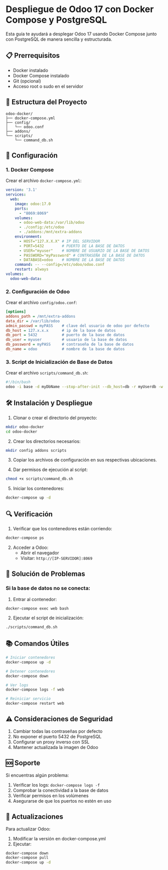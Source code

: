 # Despliegue de Odoo 17 con Docker Compose y PostgreSQL

Esta guía te ayudará a desplegar Odoo 17 usando Docker Compose junto con PostgreSQL de manera sencilla y estructurada.

## 📋 Prerrequisitos

- Docker instalado
- Docker Compose instalado
- Git (opcional)
- Acceso root o sudo en el servidor

## 🚀 Estructura del Proyecto

```
odoo-docker/
├── docker-compose.yml
├── config/
│   └── odoo.conf
├── addons/
└── scripts/
    └── command_db.sh
```

## 📝 Configuración

### 1. Docker Compose

Crear el archivo `docker-compose.yml`:

```yaml
version: '3.1'
services:
  web:
    image: odoo:17.0
    ports:
      - "8069:8069"
    volumes:
      - odoo-web-data:/var/lib/odoo
      - ./config:/etc/odoo
      - ./addons:/mnt/extra-addons
    environment:
      - HOST="127.X.X.X" # IP DEL SERVIDOR
      - PORT=5432        # PUERTO DE LA BASE DE DATOS
      - USER="myuser"    # NOMBRE DE USUARIO DE LA BASE DE DATOS
      - PASSWORD="myPassword" # CONTRASEÑA DE LA BASE DE DATOS
      - DATABASE=odoo    # NOMBRE DE LA BASE DE DATOS
    command: -- --config=/etc/odoo/odoo.conf
    restart: always
volumes:
  odoo-web-data:
```

### 2. Configuración de Odoo

Crear el archivo `config/odoo.conf`:

```ini
[options]
addons_path = /mnt/extra-addons
data_dir = /var/lib/odoo
admin_passwd = myPASS    # clave del usuario de odoo por defecto
db_host = 127.x.x.x      # ip de la base de datos
db_port = 5432           # puerto de la base de datos
db_user = myuser         # usuario de la base de datos
db_password = myPASS     # contraseña de la base de datos
db_name = odoo           # nombre de la base de datos
```

### 3. Script de Inicialización de Base de Datos

Crear el archivo `scripts/command_db.sh`:

```bash
#!/bin/bash
odoo -i base -d myDbName --stop-after-init --db_host=db -r myUserdb -w myPassword
```

## 🛠️ Instalación y Despliegue

1. Clonar o crear el directorio del proyecto:
```bash
mkdir odoo-docker
cd odoo-docker
```

2. Crear los directorios necesarios:
```bash
mkdir config addons scripts
```

3. Copiar los archivos de configuración en sus respectivas ubicaciones.

4. Dar permisos de ejecución al script:
```bash
chmod +x scripts/command_db.sh
```

5. Iniciar los contenedores:
```bash
docker-compose up -d
```

## 🔍 Verificación

1. Verificar que los contenedores están corriendo:
```bash
docker-compose ps
```

2. Acceder a Odoo:
   - Abrir el navegador
   - Visitar: `http://[IP-SERVIDOR]:8069`

## 🔧 Solución de Problemas

### Si la base de datos no se conecta:

1. Entrar al contenedor:
```bash
docker-compose exec web bash
```

2. Ejecutar el script de inicialización:
```bash
./scripts/command_db.sh
```

## 📚 Comandos Útiles

```bash
# Iniciar contenedores
docker-compose up -d

# Detener contenedores
docker-compose down

# Ver logs
docker-compose logs -f web

# Reiniciar servicio
docker-compose restart web
```

## ⚠️ Consideraciones de Seguridad

1. Cambiar todas las contraseñas por defecto
2. No exponer el puerto 5432 de PostgreSQL
3. Configurar un proxy inverso con SSL
4. Mantener actualizada la imagen de Odoo

## 🆘 Soporte

Si encuentras algún problema:

1. Verificar los logs: `docker-compose logs -f`
2. Comprobar la conectividad a la base de datos
3. Verificar permisos en los volúmenes
4. Asegurarse de que los puertos no estén en uso

## 🔄 Actualizaciones

Para actualizar Odoo:

1. Modificar la versión en docker-compose.yml
2. Ejecutar:
```bash
docker-compose down
docker-compose pull
docker-compose up -d
```
